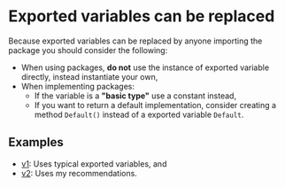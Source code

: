 # Exported variables can be replaced

Because exported variables can be replaced by anyone importing the package you should consider the following:

* When using packages, **do not** use the instance of exported variable directly, instead instantiate your own,
* When implementing packages:
    * If the variable is a **"basic type"** use a constant instead,
    * If you want to return a default implementation, consider creating a method `Default()` instead of a exported variable `Default`.

## Examples

* [v1](v1/): Uses typical exported variables, and
* [v2](v2/): Uses my recommendations.
